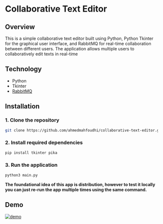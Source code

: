 # Collaborative Text Editor

## Overview

This is a simple collaborative text editor built using Python, Python Tkinter for the graphical user interface, and RabbitMQ for real-time collaboration between different users. The application allows multiple users to collaboratively edit texts in real-time

## Technology

- Python
- Tkinter
- [RabbitMQ](https://www.rabbitmq.com/)

## Installation

### 1. Clone the repository 
```bash
git clone https://github.com/ahmedmahfoudhi/collaborative-text-editor.git
```
### 2. Install required dependencies
```bash
pip install tkinter pika
```
### 3. Run the application
```bash
python3 main.py
```
**The foundational idea of this app is distribution, however to test it locally you can just re-run the app multiple times using the same command.**

## Demo
[![demo](https://img.youtube.com/vi/xS5WsQfVoe8/0.jpg)](https://www.youtube.com/watch?v=xS5WsQfVoe8)



